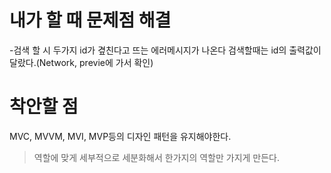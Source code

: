 # 내가 할 때 문제점 해결

-검색 할 시 두가지 id가 곂친다고 뜨는 에러메시지가 나온다
검색할때는 id의 출력값이 달랐다.(Network, previe에 가서 확인)


# 착안할 점 

MVC, MVVM, MVI, MVP등의 디자인 패턴을 유지해야한다.
> 역할에 맞게 세부적으로 세분화해서 한가지의 역할만 가지게 만든다.